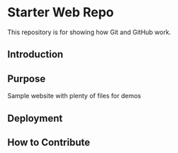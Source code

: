 # Starter Web Repo

This repository is for showing how Git and GitHub work.

## Introduction

## Purpose

Sample website with plenty of files for demos

## Deployment 

## How to Contribute
